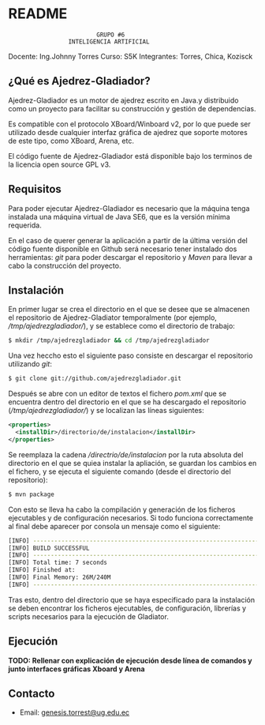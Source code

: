 README
======


                             GRUPO #6 
                     INTELIGENCIA ARTIFICIAL
Docente:  Ing.Johnny Torres
Curso: S5K
Integrantes:  Torres, Chica, Kozisck

¿Qué es Ajedrez-Gladiador?
------------------

Ajedrez-Gladiador es un motor de ajedrez escrito en Java.y distribuido como un proyecto para facilitar 
su construcción y gestión de dependencias.

Es compatible con el protocolo XBoard/Winboard v2, por lo que puede ser utilizado desde cualquier
interfaz gráfica de ajedrez que soporte motores de este tipo, como XBoard, Arena, etc.

El código fuente de Ajedrez-Gladiador está disponible bajo los terminos de la licencia open source GPL v3.

Requisitos
-----------

Para poder ejecutar Ajedrez-Gladiador es necesario que la máquina tenga instalada una máquina virtual de 
Java SE6, que es la versión mínima requerida.

En el caso de querer generar la aplicación a partir de la última versión del código fuente disponible
en Github será necesario tener instalado dos herramientas: *git* para poder descargar el repositorio 
y *Maven* para llevar a cabo la construcción del proyecto.

Instalación
-----------

En primer lugar se crea el directorio en el que se desee que se almacenen el repositorio
de Ajedrez-Gladiator temporalmente  (por ejemplo, */tmp/ajedrezgladiador/*), y se establece como el 
directorio de trabajo:

```bash
$ mkdir /tmp/ajedrezgladiador && cd /tmp/ajedrezgladiador
```

Una vez heccho esto el siguiente paso consiste en descargar el repositorio utilizando *git*:


```bash
$ git clone git://github.com/ajedrezgladiador.git
```

Después se abre con un editor de textos el fichero *pom.xml* que se encuentra dentro del
directorio en el que se ha descargado el repositorio (*/tmp/ajedrezgladiador/*) y se localizan
las líneas siguientes:

```xml
<properties>
  <installDir>/directorio/de/instalacion</installDir>
</properties>
```

Se reemplaza la cadena */directrio/de/instalacion* por la ruta absoluta del directorio
en el que se quiea instalar la apliación, se guardan los cambios en el fichero, y se ejecuta
el siguiente comando (desde el directorio del repositorio):

```bash
$ mvn package
```

Con esto se lleva ha cabo la compilación y generación de los ficheros ejecutables y de configuración
necesarios. Si todo funciona correctamente al final debe aparecer por consola un mensaje como el siguiente:


```bash
[INFO] ------------------------------------------------------------------
[INFO] BUILD SUCCESSFUL 
[INFO] ------------------------------------------------------------------
[INFO] Total time: 7 seconds 
[INFO] Finished at: 
[INFO] Final Memory: 26M/240M 
[INFO] ------------------------------------------------------------------
```

Tras esto, dentro del directorio que se haya especificado para la instalación se deben encontrar los ficheros
ejecutables, de configuración, librerías y scripts necesarios para la ejecución de Gladiator.

Ejecución
----------
**TODO: Rellenar con explicación de ejecución desde línea de comandos y junto interfaces gráficas Xboard y Arena**


Contacto
--------
- Email: genesis.torrest@ug.edu.ec


